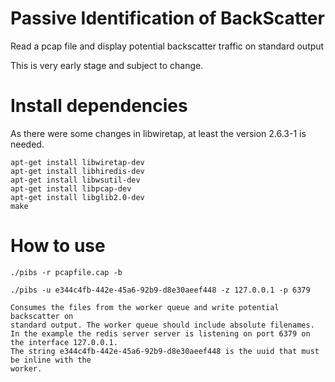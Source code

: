 # Passive Identification of BackScatter
Read a pcap file and display potential backscatter traffic on standard output

This is very early stage and subject to change.


# Install dependencies

As there were some changes in libwiretap, at least the version 2.6.3-1 is needed.
``` shell
apt-get install libwiretap-dev
apt-get install libhiredis-dev
apt-get install libwsutil-dev
apt-get install libpcap-dev
apt-get install libglib2.0-dev
make
```

# How to use

``` shell
./pibs -r pcapfile.cap -b

./pibs -u e344c4fb-442e-45a6-92b9-d8e30aeef448 -z 127.0.0.1 -p 6379

Consumes the files from the worker queue and write potential backscatter on
standard output. The worker queue should include absolute filenames.
In the example the redis server server is listening on port 6379 on the interface 127.0.0.1.
The string e344c4fb-442e-45a6-92b9-d8e30aeef448 is the uuid that must be inline with the
worker.
```


